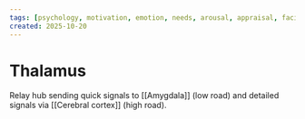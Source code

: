 ```yaml
---
tags: [psychology, motivation, emotion, needs, arousal, appraisal, facial-expression, amygdala]
created: 2025-10-20
---
```

# Thalamus

Relay hub sending quick signals to [[Amygdala]] (low road) and detailed signals via [[Cerebral cortex]] (high road).
